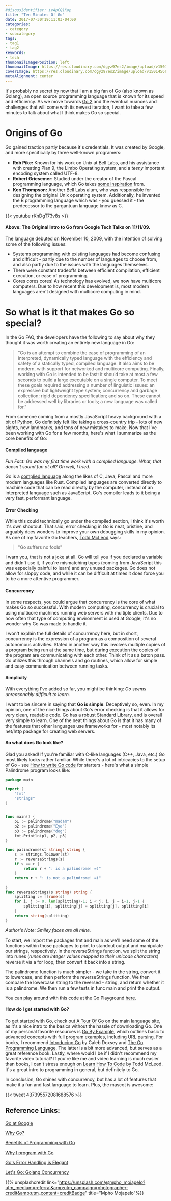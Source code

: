 ```yaml
---
#disqusIdentifier: ivApCQ1Kop
title: "Ten Minutes Of Go"
date: 2017-07-30T19:11:03-04:00
categories:
- category
- subcategory
tags:
- tag1
- tag2
keywords:
- tech
thumbnailImagePosition: left
thumbnailImage: https://res.cloudinary.com/dgyz97es2/image/upload/v1501456688/mpho-mojapelo-109897_hxcqfj.jpg
coverImage: https://res.cloudinary.com/dgyz97es2/image/upload/v1501456688/mpho-mojapelo-109897_hxcqfj.jpg
metaAlignment: center
---
```


It's probably no secret by now that I am a big fan of Go (also known as Golang), an open source programming language that is known for its speed and efficiency. As we move towards [Go 2](https://blog.golang.org/toward-go2) and the eventual nuances and challenges that will come with its newest iteration, I want to take a few minutes to talk about what I think makes Go so special.

<!--more-->

# Origins of Go

Go gained traction partly because it's credentials. It was created by Google, and more specifically by three well-known programers:

* **Rob Pike:** Known for his work on Unix at Bell Labs, and his assistance with creating Plan 9, the Limbo Operating system, and a *teeny* important encoding system called UTF-8.
* **Robert Griesemer:** Studied under the creator of the Pascal programming language, which Go takes [some inspiration](https://golang.org/doc/faq#ancestors) from.
* **Ken Thompson:** Another Bell Labs alum, who was responsible for designing the original Unix operating system. Additionally, he invented the B programming language which was - you guessed it - the predecessor to the gargantuan language know as C.

{{< youtube rKnDgT73v8s >}}

#### Above: The Original Intro to Go from Google Tech Talks on 11/11/09.

The language debuted on November 10, 2009, with the intention of solving some of the following issues:

* Systems programming with existing languages had become confusing and difficult - partly due to the number of languages to choose from, and also partly due to the issues with the languages themselves.
* There were constant tradeoffs between efficient compilation, efficient execution, or ease of programming.
* Cores cores cores! As technology has evolved, we now have multicore computers. Due to how recent this development is, most modern languages aren't designed with multicore computing in mind.



# So what is it that makes Go so special?

In the Go FAQ, the developers have the following to say about why they thought it was worth creating an entirely new language in Go:

>"Go is an attempt to combine the ease of programming of an interpreted, dynamically typed language with the efficiency and safety of a statically typed, compiled language. It also aims to be modern, with support for networked and multicore computing. Finally, working with Go is intended to be fast: it should take at most a few seconds to build a large executable on a single computer. To meet these goals required addressing a number of linguistic issues: an expressive but lightweight type system; concurrency and garbage collection; rigid dependency specification; and so on. These cannot be addressed well by libraries or tools; a new language was called for."


From someone coming from a mostly JavaScript heavy background with a bit of Python, Go definitely felt like taking a cross-country trip - lots of new sights, new landmarks, and tons of new mistakes to make. Now that I've been working with Go for a few months, here's what I summarize as the core benefits of Go:

#### Compiled language

*Fun Fact: Go was my first time work with a complied language. What, that doesn't sound fun at all? Oh well, I tried.*

Go is a [complied language](https://en.wikipedia.org/wiki/Compiled_language) along the likes of C, Java, Pascal and more modern languages like Rust. Compiled languages are converted directly to machine code that can be read directly by the computer, instead of an interpreted language such as JavaScript. Go's compiler leads to it being a very fast, performant language.

#### Error Checking

While this could technically go under the compiled section, I think it's worth it's own shoutout. That said, error checking in Go is neat, pristine, and arguably does wonders to improve your own debugging skills in my opinion. As one of my favorite Go teachers, [Todd McLeod](https://twitter.com/Todd_McLeod) says:

>"Go suffers no fools"

I warn you, that is not a joke at all. Go will tell you if you declared a variable and didn't use it, if you're mismatching types (coming from JavaScript this was especially painful to learn) and any unused packages. Go does not allow for sloppy code, and while it can be difficult at times it does force you to be a more attentive programmer.

#### Concurrency

In some respects, you could argue that concurrency is the core of what makes Go so successful. With modern computing, concurrency is crucial to using multicore machines running web servers with multiple clients. Due to how often that type of computing environment is used at Google, it's no wonder why Go was made to handle it.

I won't explain the full details of concurrency here, but in short, concurrency is the expression of a program as a composition of several autonomous activities. Stated in another way this involves multiple copies of a program being run at the same time, but during execution the copies of the program are communicating with each other. Think of it as a baton pass. Go utilizes this through channels and go routines, which allow for simple and easy communication between running tasks.


#### Simplicity

With everything I've added so far, you might be thinking: *Go seems unreasonably difficult to learn.*

I want to be sincere in saying that **Go is simple**. Deceptively so, even. In my opinion, one of the nice things about Go's error checking is that it allows for very clean, readable code. Go has a robust Standard Library, and is overall very simple to learn. One of the neat things about Go is that it has many of the features that other languages use frameworks for - most notably its net/http package for creating web servers.


#### So what does Go look like?

Glad you asked! If you're familiar with C-like languages (C++, Java, etc.) Go most likely looks rather familiar. While there's a lot of intricacies to the setup of Go - see [How to write Go code](https://golang.org/doc/code.html) for starters - here's what a simple Palindrome program looks like:

```go
package main

import (
	"fmt"
	"strings"
)


func main() {
	p1 := palindrome("madam")
	p2 := palindrome("Eye")
	p3 := palindrome("dog")
	fmt.Println(p1, p2, p3)
}

func palindrome(st string) string {
	s := strings.ToLower(st)
	r := reverseStrings(s)
	if s == r {
		return r + ": is a palindrome! =)"
	}
	return r + ": is not a palindrome! =("

}
func reverseStrings(s string) string {
	splitting := []rune(s)
	for i, j := 0, len(splitting)-1; i < j; i, j = i+1, j-1 {
		splitting[i], splitting[j] = splitting[j], splitting[i]
	}
	return string(splitting)
}
```
*Author's Note: Smiley faces are all mine.*

To start, we import the packages fmt and main as we'll need some of the functions within those packages to print to standout output and manipulate our strings, respectively. In the reverseStrings function, we split the string into runes (*runes are integer values mapped to their unicode characters*) reverse it via a for loop, then convert it back into a string.

The palindrome function is much simpler - we take in the string, convert it to lowercase, and then perform the reverseStrings function. We then compare the lowercase string to the reversed - string, and return whether it is a palindrome. We then run a few tests in func main and print the output.

You can play around with this code at the Go Playground [here](https://play.golang.org/p/LQbaaoJH3g).

#### How do I get started with Go?

To get started with Go, check out [A Tour Of Go](https://tour.golang.org/welcome/1) on the main language site, as it's a nice intro to the basics without the hassle of downloading Go. One of my personal favorite resources is [Go By Example](https://gobyexample.com/), which outlines basic to advanced concepts with full program examples, including URL parsing. For books, I recommend [Introducing Go](https://www.amazon.com/gp/product/1491941952/ref=as_li_qf_sp_asin_il_tl?ie=UTF8&camp=1789&creative=9325&creativeASIN=1491941952&linkCode=as2&tag=yotomc-20&linkId=QRK7HPHBXX5E4BTB) by Caleb Doxsey and [The Go Programming Language](https://www.amazon.com/gp/product/0134190440/ref=as_li_qf_sp_asin_il_tl?ie=UTF8&camp=1789&creative=9325&creativeASIN=0134190440&linkCode=as2&tag=httptwitco08e-20&linkId=ETDSVP5UBIOEKWMD). The latter is a bit more advanced, but serves as a great reference book. Lastly, where would I be if I didn't recommend my favorite video tutorial? If you're like me and video learning is much easier than books, I can't stress enough on [Learn How To Code](https://greatercommons.com/learn/5098183625539584) by Todd McLeod. It's a great intro to programming in general, but definitely to Go.

In conclusion, Go shines with concurrency, but has a lot of features that make it a fun and fast language to learn. Plus, the mascot is awesome:

{{< tweet 437395572081688576 >}}

## Reference Links:

[Go at Google](https://talks.golang.org/2012/splash.article#TOC_13.)

[Why Go?](https://hackernoon.com/why-go-ef8850dc5f3c)

[Benefits of Programming with Go](https://www.pluralsight.com/blog/software-development/golang-get-started)

[Why I program with Go](https://tech.t9i.in/2013/01/05/why-program-in-go/)

[Go's Error Handling is Elegant](https://davidnix.io/post/error-handling-in-go/)

[Let's Go: Golang Concurrency](https://code.tutsplus.com/series/lets-go-golang-concurrency--cms-1087)


{{% unsplashcredit link="https://unsplash.com/@mpho_mojapelo?utm_medium=referral&amp;utm_campaign=photographer-credit&amp;utm_content=creditBadge" title="Mpho Mojapelo"%}}
